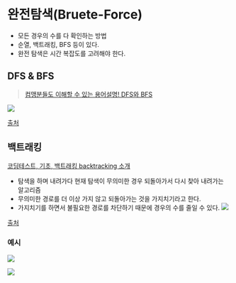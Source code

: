 # 완전탐색(Bruete-Force)
- 모든 경우의 수를 다 확인하는 방법
- 순열, 백트래킹, BFS 등이 있다.
- 완전 탐색은 시간 복잡도를 고려해야 한다.

## DFS & BFS
> [컴맹분들도 이해할 수 있는 용어설명! DFS와 BFS](https://www.youtube.com/watch?v=-wsYtm0x3nw)

![](https://images.velog.io/images/moon-yerim/post/f542df56-c2d9-44b7-8423-d6c016023092/image.png)

[출처](https://velog.io/@dbsrud11/%EC%9E%90%EB%A3%8C%EA%B5%AC%EC%A1%B0-DFS-BFS)

## 백트래킹
[코딩테스트, 기초, 백트래킹 backtracking 소개
](https://www.youtube.com/watch?v=Ar40zcPoKEI&t=67s)

- 탐색을 하며 내려가다 현재 탐색이 무의미한 경우 되돌아가서 다시 찾아 내려가는 알고리즘
- 무의미한 경로를 더 이상 가지 않고 되돌아가는 것을 가지치기라고 한다.
- 가지치기를 하면서 불필요한 경로를 차단하기 때문에 경우의 수를 줄일 수 있다.
![](https://images.velog.io/images/moon-yerim/post/32b21609-85d7-4a40-a6ae-eb14d1f19ef6/image.png)

[출처](https://ttagu.blogspot.com/2016/04/blog-post.html?m=1)

### 예시
![](https://images.velog.io/images/moon-yerim/post/b42e6dc3-60a4-48e5-b255-af003f2ca2c1/image.png)

![](https://images.velog.io/images/moon-yerim/post/f014c80c-db1a-4b12-990a-3ed875807d2a/image.png)